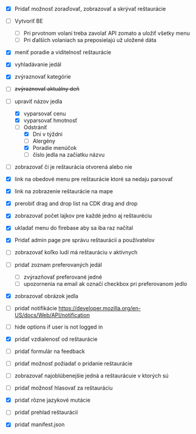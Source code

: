  - [x] Pridať možnosť zoraďovať, zobrazovať a skrývať reštaurácie
 - [ ] Vytvoriť BE
     - [ ] Pri prvotnom volaní treba zavolať API zomato a uložiť všetky menu
     - [ ] Pri ďalších volaniach sa preposielajú už uložené dáta
 - [x] meniť poradie a viditelnosť reštaurácie
 - [x] vyhladávanie jedál
 - [x] zvýraznovať kategórie
 - [ ] ~~zvýraznovať aktuálny deň~~
 - [ ] upraviť názov jedla
     - [x] vyparsovať cenu
     - [x] vyparsovať hmotnosť
     - [ ] Odstrániť
         - [x] Dni v týždni
         - [ ] Alergény
         - [x] Poradie menúčok
         - [ ] číslo jedla na začiatku názvu
 - [ ] zobrazovať či je reštaurácia otvorená alebo nie
 - [x] link na obedové menu pre reštaurácie ktoré sa nedaju parsovať
 - [x] link na zobrazenie reštaurácie na mape
 - [x] prerobiť drag and drop list na CDK drag and drop
 - [x] zobrazovať počet lajkov pre každé jedno aj reštauréciu
 - [x] ukladať menu do firebase aby sa iba raz načítal
 - [x] Pridať admin page pre správu reštaurácií a používatelov
 - [ ] zobrazovať koľko ludí má reštauráciu v aktívnych
 - [ ] pridať zoznam preferovaných jedál
     - [ ] zvýrazňovať preferované jedné
     - [ ] upozornenia na email ak označí checkbox pri preferovanom jedlo
 - [x] zobrazovať obrázok jedla
 - [ ] pridať notifikácie https://developer.mozilla.org/en-US/docs/Web/API/notification
 - [ ] hide options if user is not logged in
 - [x] pridať vzdialenosť od reštaurácie
 - [ ] pridať formulár na feedback
 - [ ] pridať možnosť požiadať o pridanie reštaurácie
 - [ ] zobrazovať najoblúbenejšie jedná a reštaurácuie v ktorých sú
 - [ ] pridať možnosť hlasovať za reštauráciu
 - [x] pridať rôzne jazykové mutácie
 - [ ] pridať prehlad reštaurácií
 - [x] pridať manifest.json
     
 
